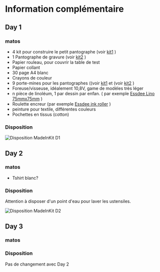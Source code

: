 # Information complémentaire
## Day 1
### matos

- 4 kit pour construire le petit pantographe (voir [kit1]() )
- 1 Pantographe de gravure (voir [kit2]() )
- Papier rouleau, pour couvrir la table de test
- Papier collant
- 30 page A4 blanc
- Crayons de couleur
- 9 porte-mines pour les pantographes ((voir [kit1]() et (voir [kit2]() )
- Foreuse/visseuse, idéalement 10,8V, game de modèles très léger
- n pièce de linoléum, 1 par dessin par enfan. ( par exemple [Essdee Lino 75mmx75mm](http://www.essdee.co/products.aspx?cat=lino) )
- Roulette encreur (par exemple [Essdee ink roller](http://www.essdee.co/products.aspx?cat=rollers) )
- peinture pour textile, différentes couleurs
- Pochettes en tissus (cotton) 

### Disposition

![Disposition MadeInKit D1](https://cloud.githubusercontent.com/assets/12049360/26450591/894e558c-4158-11e7-8a88-05d372329fd7.png)

## Day 2
### matos
- Tshirt blanc?

### Disposition

Attention à disposer d'un point d'eau pour laver les ustensiles.   

![Disposition MadeInKit D2](https://cloud.githubusercontent.com/assets/12049360/26450634/c16ed540-4158-11e7-86bf-1468f08dd4fa.png)


## Day 3
### matos


### Disposition
Pas de changement avec Day 2
